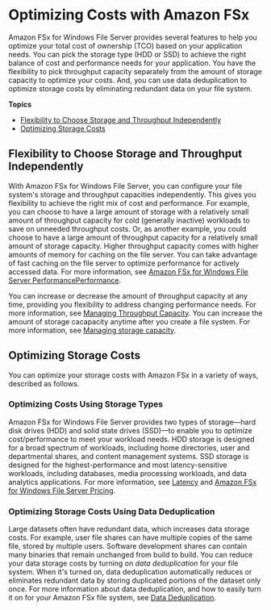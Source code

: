 # Optimizing Costs with Amazon FSx<a name="optimize-fsx-costs"></a>

Amazon FSx for Windows File Server provides several features to help you optimize your total cost of ownership \(TCO\) based on your application needs\. You can pick the storage type \(HDD or SSD\) to achieve the right balance of cost and performance needs for your application\. You have the flexibility to pick throughput capacity separately from the amount of storage capacity to optimize your costs\. And, you can use data deduplication to optimize storage costs by eliminating redundant data on your file system\.

**Topics**
+ [Flexibility to Choose Storage and Throughput Independently](#configure-storage-throughput)
+ [Optimizing Storage Costs](#optimize-storage-costs)

## Flexibility to Choose Storage and Throughput Independently<a name="configure-storage-throughput"></a>

With Amazon FSx for Windows File Server, you can configure your file system's storage and throughput capacities independently\. This gives you flexibility to achieve the right mix of cost and performance\. For example, you can choose to have a large amount of storage with a relatively small amount of throughput capacity for cold \(generally inactive\) workloads to save on unneeded throughput costs\. Or, as another example, you could choose to have a large amount of throughput capacity for a relatively small amount of storage capacity\. Higher throughput capacity comes with higher amounts of memory for caching on the file server\. You can take advantage of fast caching on the file server to optimize performance for actively accessed data\. For more information, see [Amazon FSx for Windows File Server PerformancePerformance](performance.md)\.

You can increase or decrease the amount of throughput capacity at any time, providing you flexibility to address changing performance needs\. For more information, see [Managing Throughput Capacity](managing-throughput-capacity.md)\. You can increase the amount of storage cacapacity anytime after you create a file system\. For more information, see [Managing storage capacity](managing-storage-capacity.md)\.

## Optimizing Storage Costs<a name="optimize-storage-costs"></a>

You can optimize your storage costs with Amazon FSx in a variety of ways, described as follows\.

### Optimizing Costs Using Storage Types<a name="storage-type-options"></a>

Amazon FSx for Windows File Server provides two types of storage—hard disk drives \(HDD\) and solid state drives \(SSD\)—to enable you to optimize cost/performance to meet your workload needs\. HDD storage is designed for a broad spectrum of workloads, including home directories, user and departmental shares, and content management systems\. SSD storage is designed for the highest\-performance and most latency\-sensitive workloads, including databases, media processing workloads, and data analytics applications\. For more information, see [Latency](performance.md#latency-fsxW) and [Amazon FSx for Windows File Server Pricing](http://aws.amazon.com/fsx/windows/pricing)\.

### Optimizing Storage Costs Using Data Deduplication<a name="optimize-cost-data-dedup"></a>

Large datasets often have redundant data, which increases data storage costs\. For example, user file shares can have multiple copies of the same file, stored by multiple users\. Software development shares can contain many binaries that remain unchanged from build to build\. You can reduce your data storage costs by turning on *data deduplication* for your file system\. When it's turned on, data deduplication automatically reduces or eliminates redundant data by storing duplicated portions of the dataset only once\. For more information about data deduplication, and how to easily turn it on for your Amazon FSx file system, see [Data Deduplication](using-data-dedup.md)\.